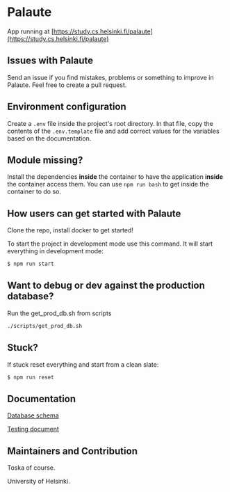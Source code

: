 # Palaute

App running at [https://study.cs.helsinki.fi/palaute](https://study.cs.helsinki.fi/palaute)

## Issues with Palaute

Send an issue if you find mistakes, problems or something to improve in Palaute.
Feel free to create a pull request.

## Environment configuration

Create a `.env` file inside the project's root directory. In that file, copy the contents of the `.env.template` file and add correct values for the variables based on the documentation.

## Module missing?

Install the dependencies **inside** the container to have the application **inside** the container access them. You can use `npm run bash` to get inside the container to do so.

## How users can get started with Palaute

Clone the repo, install docker to get started!

To start the project in development mode use this command. It will start everything in development mode:

```bash
$ npm run start
```

## Want to debug or dev against the production database?

Run the get_prod_db.sh from scripts

```bash
./scripts/get_prod_db.sh
```

## Stuck? ##

If stuck reset everything and start from a clean slate:

```bash
$ npm run reset
```

## Documentation

[Database schema](https://github.com/UniversityOfHelsinkiCS/palaute/blob/master/documentation/database_schema.png)

[Testing document](https://github.com/UniversityOfHelsinkiCS/palaute/blob/master/documentation/testingdocument.md)

## Maintainers and Contribution

Toska of course.

University of Helsinki.
